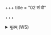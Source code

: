 +++
title = "02 सं वो"

+++
<details><summary>मूलम् (WS)</summary>

सं वो मनांसि सं व्रता समाकूतीर्नयामसि ।  
इमे ये विव्रता स्थन तान् वः सं ज्ञपयामसि ॥ २ ॥
</details>